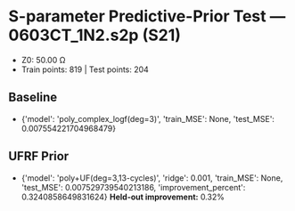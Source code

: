# S-parameter Predictive-Prior Test — 0603CT_1N2.s2p (S21)
- Z0: 50.00 Ω
- Train points: 819  |  Test points: 204

## Baseline
- {'model': 'poly_complex_logf(deg=3)', 'train_MSE': None, 'test_MSE': 0.007554221704968479}

## UFRF Prior
- {'model': 'poly+UF(deg=3,13-cycles)', 'ridge': 0.001, 'train_MSE': None, 'test_MSE': 0.007529739540213186, 'improvement_percent': 0.3240858649831624}
**Held-out improvement:** 0.32%